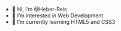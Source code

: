 - 👋 Hi, I’m @Heber-Reis
- 👀 I’m interested in Web Development
- 🌱 I’m currently learning HTML5 and CSS3


<!---
Heber-Reis/Heber-Reis is a ✨ special ✨ repository because its `README.md` (this file) appears on your GitHub profile.
You can click the Preview link to take a look at your changes.
--->
